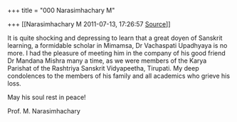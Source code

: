 +++
title = "000 Narasimhachary M"

+++
[[Narasimhachary M	2011-07-13, 17:26:57 [Source](https://groups.google.com/g/bvparishat/c/q9tF1uoAm6M)]]



It is quite shocking and depressing to learn that a great doyen of Sanskrit learning, a formidable scholar in Mimamsa, Dr Vachaspati Upadhyaya is no more. I had the pleasure of meeting him in the company of his good friend Dr Mandana Mishra many a time, as we were members of the Karya Parishat of the Rashtriya Sanskrit Vidyapeetha, Tirupati. My deep condolences to the members of his family and all academics who grieve his loss.  
  
May his soul rest in peace!  
  
Prof. M. Narasimhachary  

